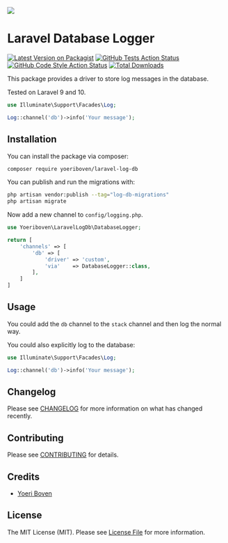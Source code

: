 
[<img src="https://github-ads.s3.eu-central-1.amazonaws.com/support-ukraine.svg?t=1" />](https://supportukrainenow.org)

# Laravel Database Logger

[![Latest Version on Packagist](https://img.shields.io/packagist/v/yoeriboven/laravel-log-db.svg?style=flat-square)](https://packagist.org/packages/yoeriboven/laravel-log-db)
[![GitHub Tests Action Status](https://github.com/yoeriboven/laravel-log-db/actions/workflows/run-tests.yml/badge.svg)](https://github.com/yoeriboven/laravel-log-db/actions/workflows/run-tests.yml)
[![GitHub Code Style Action Status](https://github.com/yoeriboven/laravel-log-db/actions/workflows/php-cs-fixer.yml/badge.svg)](https://github.com/yoeriboven/laravel-log-db/actions/workflows/php-cs-fixer.yml)
[![Total Downloads](https://img.shields.io/packagist/dt/yoeriboven/laravel-log-db.svg?style=flat-square)](https://packagist.org/packages/yoeriboven/laravel-log-db)

This package provides a driver to store log messages in the database.

Tested on Laravel 9 and 10.

```php
use Illuminate\Support\Facades\Log;

Log::channel('db')->info('Your message');
```

## Installation

You can install the package via composer:

```bash
composer require yoeriboven/laravel-log-db
```

You can publish and run the migrations with:

```bash
php artisan vendor:publish --tag="log-db-migrations"
php artisan migrate
```

Now add a new channel to `config/logging.php`.

```php
use Yoeriboven\LaravelLogDb\DatabaseLogger;

return [
    'channels' => [
        'db' => [
            'driver' => 'custom',
            'via'    => DatabaseLogger::class,
        ],
    ]   
]
```

## Usage

You could add the `db` channel to the `stack` channel and then log the normal way.

You could also explicitly log to the database:

```php
use Illuminate\Support\Facades\Log;

Log::channel('db')->info('Your message');
```

## Changelog

Please see [CHANGELOG](CHANGELOG.md) for more information on what has changed recently.

## Contributing

Please see [CONTRIBUTING](https://github.com/spatie/.github/blob/main/CONTRIBUTING.md) for details.

## Credits

- [Yoeri Boven](https://twitter.com/yoeriboven)

## License

The MIT License (MIT). Please see [License File](LICENSE.md) for more information.

